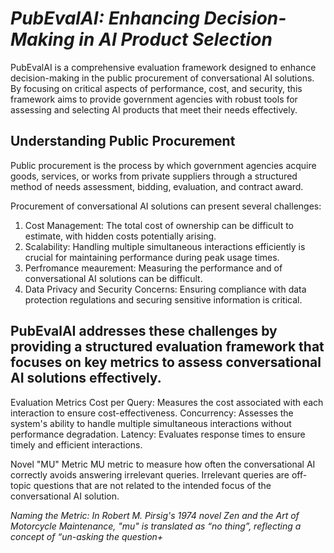 # _PubEvalAI: Enhancing Decision-Making in AI Product Selection_
PubEvalAI is a comprehensive evaluation framework designed to enhance decision-making in the public procurement of conversational AI solutions. By focusing on critical aspects of performance, cost, and security, this framework aims to provide government agencies with robust tools for assessing and selecting AI products that meet their needs effectively.
  
  
 ## Understanding Public Procurement
 Public procurement is the process by which government agencies acquire goods, services, or works from private suppliers through a structured method of needs assessment, bidding, evaluation, and contract award.

 Procurement of conversational AI solutions can present several challenges: 
 1. Cost Management: The total cost of ownership can be difficult to estimate, with hidden costs potentially arising.
 2. Scalability: Handling multiple simultaneous interactions efficiently is crucial for maintaining performance during peak usage times.
 3. Perfromance meaurement:  Measuring the performance and of conversational AI solutions can be difficult.
 4. Data Privacy and Security Concerns: Ensuring compliance with data protection regulations and securing sensitive information is critical.



## PubEvalAI addresses these challenges by providing a structured evaluation framework that focuses on key metrics to assess conversational AI solutions effectively.

Evaluation Metrics
Cost per Query: Measures the cost associated with each interaction to ensure cost-effectiveness.
Concurrency: Assesses the system's ability to handle multiple simultaneous interactions without performance degradation.
Latency: Evaluates response times to ensure timely and efficient interactions. 

Novel "MU" Metric
MU metric to measure how often the conversational AI correctly avoids answering irrelevant queries. Irrelevant queries are off-topic questions that are not related to the intended focus of the conversational AI solution.
  
  
_Naming the Metric: In Robert M. Pirsig's 1974 novel Zen and the Art of Motorcycle Maintenance, "mu" is translated as “no thing”, reflecting a concept of “un-asking the question+_

